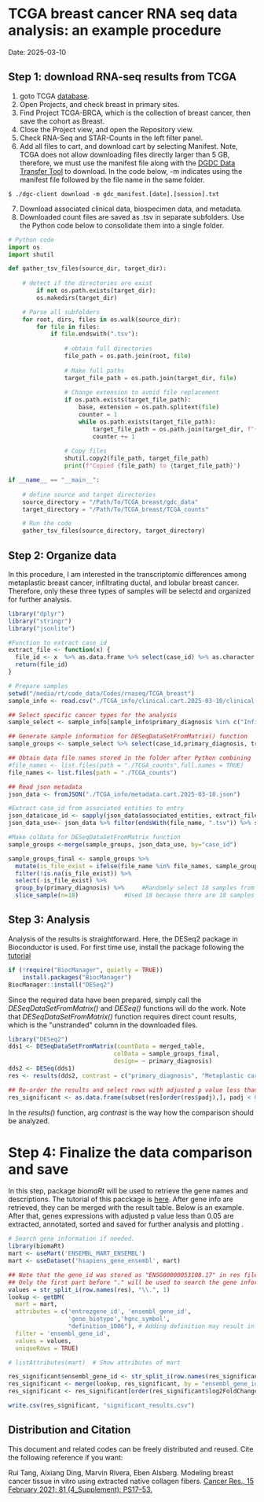 # TCGA breast cancer RNA seq data analysis: an example procedure 
Date: 2025-03-10

## Step 1: download RNA-seq results from TCGA
1. goto TCGA [database](https://portal.gdc.cancer.gov/).
2. Open Projects, and check breast in primary sites.
3. Find Project TCGA-BRCA, which is the collection of breast cancer, then save the cohort as Breast.
4. Close the Project view, and open the Repository view.
5. Check RNA-Seq and STAR-Counts in the left filter panel.
6. Add all files to cart, and download cart by selecting Manifest. Note, TCGA does not allow downloading files directly larger than 5 GB, therefore, we must use the manifest file along with the [DGDC Data Transfer Tool](https://gdc.cancer.gov/access-data/gdc-data-transfer-tool) to download. In the code below, -m indicates using the manifest file followed by the file name in the same folder.
```
$ ./dgc-client download -m gdc_manifest.[date].[session].txt
```
7. Download associated clinical data, biospecimen data, and metadata.
8. Downloaded count files are saved as .tsv in separate subfolders. Use the Python code below to consolidate them into a single folder.

```Python
# Python code
import os
import shutil

def gather_tsv_files(source_dir, target_dir):
    
    # detect if the directories are exist
        if not os.path.exists(target_dir):
        os.makedirs(target_dir)

    # Parse all subfolders
    for root, dirs, files in os.walk(source_dir):
        for file in files:
            if file.endswith(".tsv"):
                
                # obtain full directories
                file_path = os.path.join(root, file)
                
                # Make full paths
                target_file_path = os.path.join(target_dir, file)
                
                # Change extension to avoid file replacement
                if os.path.exists(target_file_path):
                    base, extension = os.path.splitext(file)
                    counter = 1
                    while os.path.exists(target_file_path):
                        target_file_path = os.path.join(target_dir, f"{base}_{counter}{extension}")
                        counter += 1
                        
                # Copy files
                shutil.copy2(file_path, target_file_path)
                print(f"Copied {file_path} to {target_file_path}")

if __name__ == "__main__":
    
    # define source and target directories
    source_directory = "/Path/To/TCGA_breast/gdc_data"
    target_directory = "/Path/To/TCGA_breast/TCGA_counts"

    # Run the code
    gather_tsv_files(source_directory, target_directory)


```
## Step 2: Organize data
In this procedure, I am interested in the transcriptomic differences among metaplastic breast cancer, infiltrating ductal, and lobular breast cancer. Therefore, only these three types of samples will be selectd and organized for further analysis.
```r
library("dplyr")
library("stringr")
library("jsonlite")

#Function to extract case_id
extract_file <- function(x) {
  file_id <- x  %>% as.data.frame %>% select(case_id) %>% as.character
  return(file_id)
}

# Prepare samples
setwd("/media/rt/code_data/Codes/rnaseq/TCGA_breast")
sample_info <- read.csv("./TCGA_info/clinical.cart.2025-03-10/clinical.tsv",sep="\t",header=TRUE)

## Select specific cancer types for the analysis
sample_select <- sample_info[sample_info$primary_diagnosis %in% c("Infiltrating duct carcinoma, NOS","Lobular carcinoma, NOS","Metaplastic carcinoma, NOS"),]

## Generate sample information for DESeqDataSetFromMatrix() function
sample_groups <- sample_select %>% select(case_id,primary_diagnosis, treatment_type) %>% filter(treatment_type == "Surgery, NOS")

## Obtain data file names stored in the folder after Python combining
#file_names <- list.files(path = "./TCGA_counts",full.names = TRUE)
file_names <- list.files(path = "./TCGA_counts")

## Read json metadata
json_data <- fromJSON("./TCGA_info/metadata.cart.2025-03-10.json")

#Extract case_id from associated entities to entry
json_data$case_id <- sapply(json_data$associated_entities, extract_file)
json_data_use<- json_data %>% filter(endsWith(file_name, ".tsv")) %>% select(case_id,file_name)

#Make colData for DESeqDataSetFromMatrix function
sample_groups <-merge(sample_groups, json_data_use, by="case_id")

sample_groups_final <- sample_groups %>% 
  mutate(is_file_exist = ifelse(file_name %in% file_names, sample_groups$file_name, NA)) %>%
  filter(!is.na(is_file_exist)) %>%
  select(-is_file_exist) %>%
  group_by(primary_diagnosis) %>%     #Randomly select 18 samples from each diagnosis group
  slice_sample(n=18)             #Used 18 because there are 18 samples in metaplastic group

```
## Step 3: Analysis
Analysis of the results is straightforward. Here, the DESeq2 package in Bioconductor is used.
For first time use, install the package following the [tutorial](https://bioconductor.org/packages/release/bioc/html/DESeq2.html)
```r
if (!require("BiocManager", quietly = TRUE))
    install.packages("BiocManager")
BiocManager::install("DESeq2")
```
Since the required data have been prepared, simply call the *DESeqDataSetFromMatrix()* and *DESeq()* functions will do the work. Note that *DESeqDataSetFromMatrix()* function requires direct count results, which is the "unstranded" column in the downloaded files.

```r
library("DESeq2")
dds1 <- DESeqDataSetFromMatrix(countData = merged_table,
                              colData = sample_groups_final,
                              design= ~ primary_diagnosis)
dds2 <- DESeq(dds1)
res <- results(dds2, contrast = c("primary_diagnosis", "Metaplastic carcinoma, NOS", "Infiltrating duct carcinoma, NOS"))

## Re-order the results and select rows with adjusted p value less than 0.05
res_significant <- as.data.frame(subset(res[order(res$padj),], padj < 0.05)) 
```
In the *results()* function, arg *contrast* is the way how the comparison should be analyzed. 

# Step 4: Finalize the data comparison and save
In this step, package $biomaRt$ will be used to retrieve the gene names and descriptions. The tutorial of this pacckage is [here](https://bioconductor.org/packages/release/bioc/html/biomaRt.html).
After gene info are retrieved, they can be merged with the result table. Below is an example. After that, genes expressions with adjusted p value less than 0.05 are extracted, annotated, sorted and saved for further analysis and plotting
.
```r
# Search gene information if needed.
library(biomaRt)
mart <- useMart('ENSEMBL_MART_ENSEMBL')
mart <- useDataset('hsapiens_gene_ensembl', mart)

## Note that the gene_id was stored as "ENSG00000053108.17" in res file. 
## Only the first part before "." will be used to search the gene information.
values = str_split_i(row.names(res), "\\.", 1) 
lookup <- getBM(
  mart = mart,
  attributes = c('entrezgene_id', 'ensembl_gene_id',
                 'gene_biotype','hgnc_symbol',  
                 "definition_1006"), # Adding definition may result in multiplication of result rows
  filter = 'ensembl_gene_id',
  values = values,
  uniqueRows = TRUE)

# listAttributes(mart)  # Show attributes of mart

res_significant$ensembl_gene_id <- str_split_i(row.names(res_significant), "\\.", 1)
res_significant <- merge(lookup, res_significant, by = "ensembl_gene_id", all.x = FALSE, all.y = TRUE)
res_significant <- res_significant[order(res_significant$log2FoldChange),]

write.csv(res_significant, "significant_results.csv")
```

## Distribution and Citation
This document and related codes can be freely distributed and reused. Cite the following reference if you want:

Rui Tang, Aixiang Ding, Marvin Rivera, Eben Alsberg. Modeling breast cancer tissue in vitro using extracted native collagen fibers. [Cancer Res., 15 February 2021; 81 (4_Supplement): PS17–53.](https://doi.org/10.1158/1538-7445.SABCS20-PS17-53)

